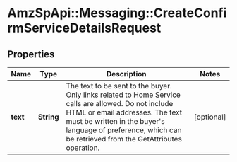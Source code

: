 # AmzSpApi::Messaging::CreateConfirmServiceDetailsRequest

## Properties
Name | Type | Description | Notes
------------ | ------------- | ------------- | -------------
**text** | **String** | The text to be sent to the buyer. Only links related to Home Service calls are allowed. Do not include HTML or email addresses. The text must be written in the buyer&#x27;s language of preference, which can be retrieved from the GetAttributes operation. | [optional] 

